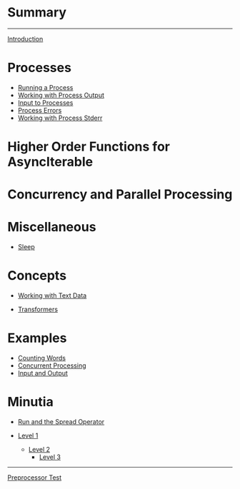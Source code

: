 # Summary

---

[Introduction](./introduction.md)

# Processes

- [Running a Process](./process-run.md)
- [Working with Process Output]()
- [Input to Processes]()
- [Process Errors]()
- [Working with Process Stderr]()

# Higher Order Functions for AsyncIterable

# Concurrency and Parallel Processing

# Miscellaneous

- [Sleep]()

# Concepts

- [Working with Text Data](./text-data.md)

<!-- - [Stream Conversions](./conversions.md) -->

- [Transformers](./transform.md)

<!-- - [The Zen of Errors](./errors.md) -->

# Examples

- [Counting Words](./example-counting-words.md)
- [Concurrent Processing](./example-concurrent-processing.md)
- [Input and Output](./example-io.md)

# Minutia

- [Run and the Spread Operator](./spread.md)

- [Level 1](./level1.md)
  - [Level 2](./level2.md)
    - [Level 3](./level3.md)

---

[Preprocessor Test](./preprocessor-test.md)
